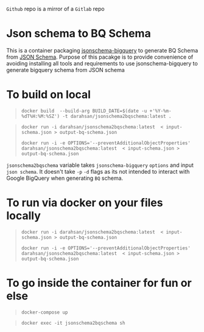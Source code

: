 `Github` repo is a mirror of a `Gitlab` repo

# Json schema to BQ Schema

This is a container packaging [jsonschema-bigquery](https://github.com/thedumbterminal/jsonschema-bigquery) to generate BQ Schema from [JSON Schema](http://json-schema.org/). Purpose of this pacakge is to provide convenience of avoiding installing all tools and requirements to use jsonschema-bigquery to generate bigquery schema from JSON schema

# To build on local

> `docker build  --build-arg BUILD_DATE=$(date -u +'%Y-%m-%dT%H:%M:%SZ') -t darahsan/jsonschema2bqschema:latest .`

> `docker run -i darahsan/jsonschema2bqschema:latest  < input-schema.json > output-bq-schema.json`
> 
> `docker run -i -e OPTIONS='--preventAdditionalObjectProperties' darahsan/jsonschema2bqschema:latest  < input-schema.json > output-bq-schema.json`

`jsonschema2bqschema` variable takes  `jsonschema-bigquery` `options` and input `json schema`. It doesn't take `-p` `-d` flags as its not intended to interact with Google BigQuery when generating `BQ` schema. 


# To run via docker on your files locally

> `docker run -i darahsan/jsonschema2bqschema:latest  < input-schema.json > output-bq-schema.json`
> 
> `docker run -i -e OPTIONS='--preventAdditionalObjectProperties' darahsan/jsonschema2bqschema:latest  < input-schema.json > output-bq-schema.json`



#  To go inside the container for fun or else 


> `docker-compose up`

> `docker exec -it jsonschema2bqschema sh`